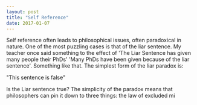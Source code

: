 ```yaml
---
layout: post
title: "Self Reference"
date: 2017-01-07
---
```

Self reference often leads to philosophical issues, often paradoxical in nature. One of the most puzzling cases is that of the liar sentence. My teacher once said something to the effect of 'The Liar Sentence has given many people their PhDs' 'Many PhDs have been given because of the liar sentence'. Something like that. The simplest form of the liar paradox is:

"This sentence is false"

Is the Liar sentence true? The simplicity of the paradox means that philosophers can pin it down to three things: the law of excluded mi
